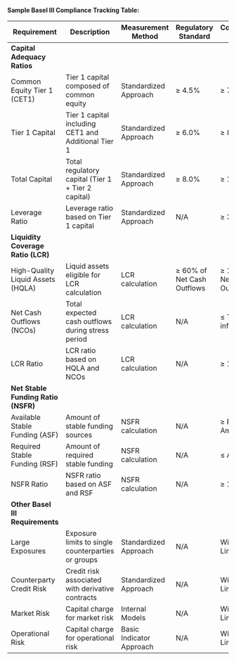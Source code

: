 **Sample Basel III Compliance Tracking Table:**

| Requirement                     | Description                                        | Measurement Method       | Regulatory Standard    | Compliance Target     | Reporting Frequency | Responsible Department | Status       |
|---------------------------------|----------------------------------------------------|-------------------------|------------------------|-----------------------|---------------------|------------------------|--------------|
| **Capital Adequacy Ratios**     |                                                    |                         |                        |                       |                     |                        |              |
| Common Equity Tier 1 (CET1)     | Tier 1 capital composed of common equity          | Standardized Approach   | ≥ 4.5%                 | ≥ 7.0%                 | Quarterly           | Risk Management        | In Compliance|
| Tier 1 Capital                  | Tier 1 capital including CET1 and Additional Tier 1| Standardized Approach   | ≥ 6.0%                 | ≥ 8.5%                 | Quarterly           | Finance                | In Compliance|
| Total Capital                   | Total regulatory capital (Tier 1 + Tier 2 capital)| Standardized Approach   | ≥ 8.0%                 | ≥ 10.5%                | Quarterly           | Risk Management        | In Compliance|
| Leverage Ratio                  | Leverage ratio based on Tier 1 capital            | Standardized Approach   | N/A                    | ≥ 3.0%                 | Monthly             | Risk Management        | In Compliance|
| **Liquidity Coverage Ratio (LCR)**|                                                     |                         |                        |                       |                     |                        |              |
| High-Quality Liquid Assets (HQLA)| Liquid assets eligible for LCR calculation       | LCR calculation         | ≥ 60% of Net Cash Outflows | ≥ 100% of Net Cash Outflows | Monthly             | Treasury               | In Compliance|
| Net Cash Outflows (NCOs)        | Total expected cash outflows during stress period| LCR calculation         | N/A                    | ≤ Total inflows       | Monthly             | Treasury               | In Compliance|
| LCR Ratio                       | LCR ratio based on HQLA and NCOs                  | LCR calculation         | N/A                    | ≥ 100%                 | Monthly             | Treasury               | In Compliance|
| **Net Stable Funding Ratio (NSFR)**|                                                  |                         |                        |                       |                     |                        |              |
| Available Stable Funding (ASF)  | Amount of stable funding sources                  | NSFR calculation        | N/A                    | ≥ Required Amount     | Monthly             | Finance                | In Compliance|
| Required Stable Funding (RSF)   | Amount of required stable funding                 | NSFR calculation        | N/A                    | ≤ ASF                 | Monthly             | Finance                | In Compliance|
| NSFR Ratio                      | NSFR ratio based on ASF and RSF                   | NSFR calculation        | N/A                    | ≥ 100%                 | Monthly             | Finance                | In Compliance|
| **Other Basel III Requirements** |                                                    |                         |                        |                       |                     |                        |              |
| Large Exposures                 | Exposure limits to single counterparties or groups| Standardized Approach   | N/A                    | Within Limits         | Quarterly           | Risk Management        | In Compliance|
| Counterparty Credit Risk        | Credit risk associated with derivative contracts  | Standardized Approach   | N/A                    | Within Limits         | Monthly             | Risk Management        | In Compliance|
| Market Risk                     | Capital charge for market risk                    | Internal Models         | N/A                    | Within Limits         | Quarterly           | Risk Management        | In Compliance|
| Operational Risk                | Capital charge for operational risk               | Basic Indicator Approach| N/A                    | Within Limits         | Semi-Annually       | Risk Management        | In Compliance|


